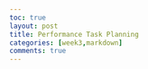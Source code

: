 ```yaml
---
toc: true
layout: post
title: Performance Task Planning
categories: [week3,markdown]
comments: true
---
```

# 